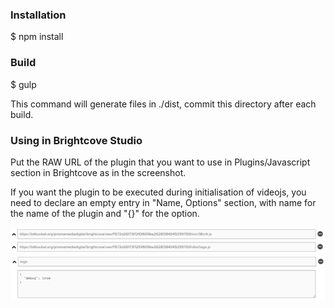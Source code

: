 ### Installation
$ npm install

### Build
$ gulp

This command will generate files in ./dist, commit this directory after each build.

### Using in Brightcove Studio
Put the RAW URL of the plugin that you want to use in Plugins/Javascript section in Brightcove as in the screenshot.

If you want the plugin to be executed during initialisation of videojs, you need to declare an empty entry in "Name, Options" section, with name for the name of the plugin and "{}" for the option.

![Alt text](/screenshots/plugins.png?raw=true "Optional Title")
![Alt text](/screenshots/options.png?raw=true "Optional Title")
